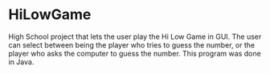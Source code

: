 # HiLowGame
High School project that lets the user play the Hi Low Game in GUI. The user can select between being the player who tries to guess the number, or the player who asks the computer to guess the number.
This program was done in Java.
